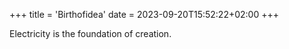 +++
title = 'Birthofidea'
date = 2023-09-20T15:52:22+02:00
+++

Electricity is the foundation of creation. 
